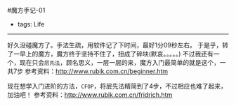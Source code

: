 #魔方手记-01

- tags: Life

----

好久没碰魔方了。手法生疏，用软件记了下时间，最好1分09秒左右。
于是乎，转了一早上的魔方，魔方终于坚持不住了，扭成了碎块(默哀。。。。。)
不过我还有一个，现在只会`层先法`，顾名思义，一层一层的来，魔方入门最简单的就是这个，一共7步
参考资料：http://www.rubik.com.cn/beginner.htm

现在想学入门进阶的方法，`CFOP`，将层先法精简到了4步，不过相应也难了起来，加油吧！
参考资料：http://www.rubik.com.cn/fridrich.htm